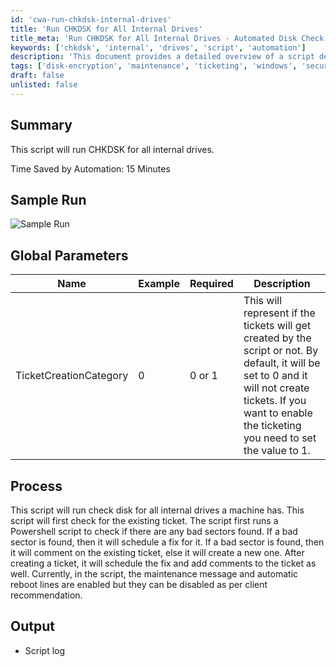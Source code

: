 ```yaml
---
id: 'cwa-run-chkdsk-internal-drives'
title: 'Run CHKDSK for All Internal Drives'
title_meta: 'Run CHKDSK for All Internal Drives - Automated Disk Check'
keywords: ['chkdsk', 'internal', 'drives', 'script', 'automation']
description: 'This document provides a detailed overview of a script designed to automate the CHKDSK process for all internal drives on a machine. It includes parameters for ticket creation and outlines the process for checking and fixing bad sectors, along with logging output.'
tags: ['disk-encryption', 'maintenance', 'ticketing', 'windows', 'security']
draft: false
unlisted: false
---
```

## Summary

This script will run CHKDSK for all internal drives.

Time Saved by Automation: 15 Minutes

## Sample Run

![Sample Run](5078775/docs/8216289/images/11437906)

## Global Parameters

| **Name**                    | **Example** | **Required** | **Description**                                                                                                                                                                                                                       |
|-----------------------------|-------------|--------------|---------------------------------------------------------------------------------------------------------------------------------------------------------------------------------------------------------------------------------------|
| TicketCreationCategory      | 0           | 0 or 1      | This will represent if the tickets will get created by the script or not. By default, it will be set to 0 and it will not create tickets. If you want to enable the ticketing you need to set the value to 1.                        |

## Process

This script will run check disk for all internal drives a machine has. This script will first check for the existing ticket. The script first runs a Powershell script to check if there are any bad sectors found. If a bad sector is found, then it will schedule a fix for it. If a bad sector is found, then it will comment on the existing ticket, else it will create a new one. After creating a ticket, it will schedule the fix and add comments to the ticket as well. Currently, in the script, the maintenance message and automatic reboot lines are enabled but they can be disabled as per client recommendation.

## Output

- Script log


